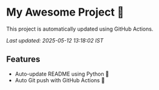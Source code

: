 # My Awesome Project 🚀

This project is automatically updated using GitHub Actions.

_Last updated: 2025-05-12 13:18:02 IST_

## Features
- Auto-update README using Python 🐍
- Auto Git push with GitHub Actions 🤖
